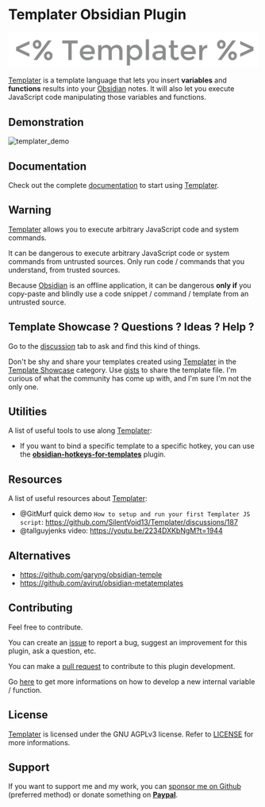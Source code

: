 # Templater Obsidian Plugin

![templater_logo](docs/static/img/templater_logo.svg)

[Templater](https://github.com/SilentVoid13/Templater) is a template language that lets you insert **variables** and **functions** results into your [Obsidian](https://obsidian.md/) notes. It will also let you execute JavaScript code manipulating those variables and functions.

## Demonstration

![templater_demo](https://raw.githubusercontent.com/SilentVoid13/Templater/master/imgs/templater_demo.gif)

## Documentation

Check out the complete [documentation](https://silentvoid13.github.io/Templater/) to start using [Templater](https://github.com/SilentVoid13/Templater).

## Warning

[Templater](https://github.com/SilentVoid13/Templater) allows you to execute arbitrary JavaScript code and system commands.

It can be dangerous to execute arbitrary JavaScript code or system commands from untrusted sources. Only run code / commands that you understand, from trusted sources.

Because [Obsidian](https://obsidian.md/) is an offline application, it can be dangerous **only if** you copy-paste and blindly use a code snippet / command / template from an untrusted source.

## Template Showcase ? Questions ? Ideas ? Help ? 

Go to the [discussion](https://github.com/SilentVoid13/Templater/discussions) tab to ask and find this kind of things.

Don't be shy and share your templates created using [Templater](https://github.com/SilentVoid13/Templater) in the [Template Showcase](https://github.com/SilentVoid13/Templater/discussions/categories/templates-showcase) category. Use [gists](https://gist.github.com/) to share the template file. I'm curious of what the community has come up with, and I'm sure I'm not the only one.

## Utilities

A list of useful tools to use along [Templater](https://github.com/SilentVoid13/Templater): 

- If you want to bind a specific template to a specific hotkey, you can use the **[obsidian-hotkeys-for-templates](https://github.com/Vinzent03/obsidian-hotkeys-for-templates)** plugin.

## Resources

A list of useful resources about [Templater](https://github.com/SilentVoid13/Templater):

- @GitMurf quick demo `How to setup and run your first Templater JS script`: https://github.com/SilentVoid13/Templater/discussions/187
- @tallguyjenks video: https://youtu.be/2234DXKbNgM?t=1944

## Alternatives

- https://github.com/garyng/obsidian-temple
- https://github.com/avirut/obsidian-metatemplates

## Contributing

Feel free to contribute.

You can create an [issue](https://github.com/SilentVoid13/Templater/issues) to report a bug, suggest an improvement for this plugin, ask a question, etc.

You can make a [pull request](https://github.com/SilentVoid13/Templater/pulls) to contribute to this plugin development.

Go [here](https://silentvoid13.github.io/Templater/docs/internal-variables-functions/contribute) to get more informations on how to develop a new internal variable / function.

## License

[Templater](https://github.com/SilentVoid13/Templater) is licensed under the GNU AGPLv3 license. Refer to [LICENSE](https://github.com/SilentVoid13/Templater/blob/master/LICENSE.TXT) for more informations.

## Support

If you want to support me and my work, you can [sponsor me on Github](https://github.com/sponsors/SilentVoid13) (preferred method) or donate something on [**Paypal**](https://www.paypal.com/donate?hosted_button_id=U2SRGAFYXT32Q).